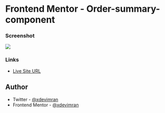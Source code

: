 # Frontend Mentor - Order-summary-component

### Screenshot

![](https://i.ibb.co/DtDmvNF/Screenshot-1.png)

### Links

- [Live Site URL](https://frontend-mentor-coding-challenges.netlify.app/03%20order-summary-component/)

## Author

- Twitter - [@xdevimran](https://twitter.com/xdevimran)
- Frontend Mentor - [@xdevimran](https://www.frontendmentor.io/profile/xdevimran)
